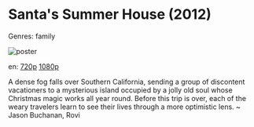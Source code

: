 # Santa's Summer House (2012)

Genres: family

![poster](http://image.tmdb.org/t/p/w500/onIh03mbK4AuZezGyVUl5SvRFa9.jpg)

en:
  [720p](magnet:?xt=urn:btih:D975A22D99415D3AC308A83E1D16292E1FB723BD&tr=udp://glotorrents.pw:6969/announce&tr=udp://tracker.opentrackr.org:1337/announce&tr=udp://torrent.gresille.org:80/announce&tr=udp://tracker.openbittorrent.com:80&tr=udp://tracker.coppersurfer.tk:6969&tr=udp://tracker.leechers-paradise.org:6969&tr=udp://p4p.arenabg.ch:1337&tr=udp://tracker.internetwarriors.net:1337)
  [1080p](magnet:?xt=urn:btih:775ADA2207C05F18B7FFE7C080A182D12EEA7A8E&tr=udp://glotorrents.pw:6969/announce&tr=udp://tracker.opentrackr.org:1337/announce&tr=udp://torrent.gresille.org:80/announce&tr=udp://tracker.openbittorrent.com:80&tr=udp://tracker.coppersurfer.tk:6969&tr=udp://tracker.leechers-paradise.org:6969&tr=udp://p4p.arenabg.ch:1337&tr=udp://tracker.internetwarriors.net:1337)
  


A dense fog falls over Southern California, sending a group of discontent vacationers to a mysterious island occupied by a jolly old soul whose Christmas magic works all year round. Before this trip is over, each of the weary travelers learn to see their lives through a more optimistic lens. ~ Jason Buchanan, Rovi